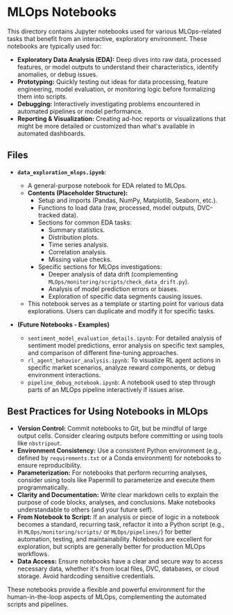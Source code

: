 # MLOps Notebooks

This directory contains Jupyter notebooks used for various MLOps-related tasks that benefit from an interactive, exploratory environment. These notebooks are typically used for:

*   **Exploratory Data Analysis (EDA):** Deep dives into raw data, processed features, or model outputs to understand their characteristics, identify anomalies, or debug issues.
*   **Prototyping:** Quickly testing out ideas for data processing, feature engineering, model evaluation, or monitoring logic before formalizing them into scripts.
*   **Debugging:** Interactively investigating problems encountered in automated pipelines or model performance.
*   **Reporting & Visualization:** Creating ad-hoc reports or visualizations that might be more detailed or customized than what's available in automated dashboards.

## Files

*   **`data_exploration_mlops.ipynb`**:
    *   A general-purpose notebook for EDA related to MLOps.
    *   **Contents (Placeholder Structure):**
        *   Setup and imports (Pandas, NumPy, Matplotlib, Seaborn, etc.).
        *   Functions to load data (raw, processed, model outputs, DVC-tracked data).
        *   Sections for common EDA tasks:
            *   Summary statistics.
            *   Distribution plots.
            *   Time series analysis.
            *   Correlation analysis.
            *   Missing value checks.
        *   Specific sections for MLOps investigations:
            *   Deeper analysis of data drift (complementing `MLOps/monitoring/scripts/check_data_drift.py`).
            *   Analysis of model prediction errors or biases.
            *   Exploration of specific data segments causing issues.
    *   This notebook serves as a template or starting point for various data explorations. Users can duplicate and modify it for specific tasks.

*   **(Future Notebooks - Examples)**
    *   `sentiment_model_evaluation_details.ipynb`: For detailed analysis of sentiment model predictions, error analysis on specific text samples, and comparison of different fine-tuning approaches.
    *   `rl_agent_behavior_analysis.ipynb`: To visualize RL agent actions in specific market scenarios, analyze reward components, or debug environment interactions.
    *   `pipeline_debug_notebook.ipynb`: A notebook used to step through parts of an MLOps pipeline interactively if issues arise.

## Best Practices for Using Notebooks in MLOps

*   **Version Control:** Commit notebooks to Git, but be mindful of large output cells. Consider clearing outputs before committing or using tools like `nbstripout`.
*   **Environment Consistency:** Use a consistent Python environment (e.g., defined by `requirements.txt` or a Conda environment) for notebooks to ensure reproducibility.
*   **Parameterization:** For notebooks that perform recurring analyses, consider using tools like Papermill to parameterize and execute them programmatically.
*   **Clarity and Documentation:** Write clear markdown cells to explain the purpose of code blocks, analyses, and conclusions. Make notebooks understandable to others (and your future self).
*   **From Notebook to Script:** If an analysis or piece of logic in a notebook becomes a standard, recurring task, refactor it into a Python script (e.g., in `MLOps/monitoring/scripts/` or `MLOps/pipelines/`) for better automation, testing, and maintainability. Notebooks are excellent for exploration, but scripts are generally better for production MLOps workflows.
*   **Data Access:** Ensure notebooks have a clear and secure way to access necessary data, whether it's from local files, DVC, databases, or cloud storage. Avoid hardcoding sensitive credentials.

These notebooks provide a flexible and powerful environment for the human-in-the-loop aspects of MLOps, complementing the automated scripts and pipelines.